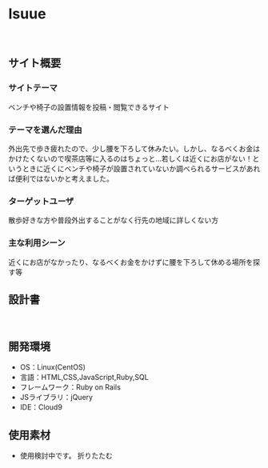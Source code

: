 # Isuue
​
## サイト概要
### サイトテーマ
ベンチや椅子の設置情報を投稿・閲覧できるサイト
​
### テーマを選んだ理由
外出先で歩き疲れたので、少し腰を下ろして休みたい。しかし、なるべくお金はかけたくないので喫茶店等に入るのはちょっと…若しくは近くにお店がない！というときに近くにベンチや椅子が設置されていないか調べられるサービスがあれば便利ではないかと考えました。
​
### ターゲットユーザ
散歩好きな方や普段外出することがなく行先の地域に詳しくない方
​
### 主な利用シーン
近くにお店がなかったり、なるべくお金をかけずに腰を下ろして休める場所を探す等
​
## 設計書
<!--テーマを設定・提出する時点では不要です-->
​
## 開発環境
- OS：Linux(CentOS)
- 言語：HTML,CSS,JavaScript,Ruby,SQL
- フレームワーク：Ruby on Rails
- JSライブラリ：jQuery
- IDE：Cloud9
​
## 使用素材
- 使用検討中です。
折りたたむ